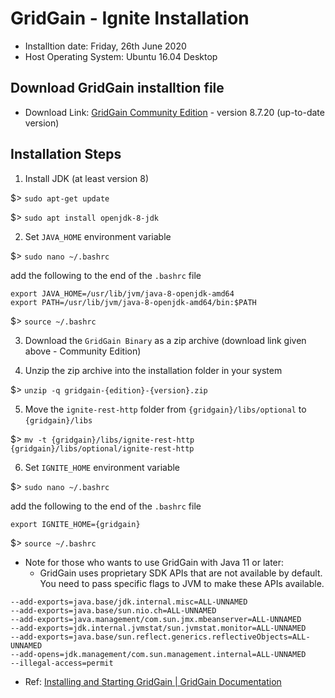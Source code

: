 # GridGain - Ignite Installation
- Installtion date: Friday, 26th June 2020
- Host Operating System: Ubuntu 16.04 Desktop

## Download GridGain installtion file
- Download Link: [GridGain Community Edition](https://www.gridgain.com/resources/download#communityEdition) - version 8.7.20 (up-to-date version)


## Installation Steps
1. Install JDK (at least version 8)

$> `sudo apt-get update`

$> `sudo apt install openjdk-8-jdk`

2. Set `JAVA_HOME` environment variable

$> `sudo nano ~/.bashrc`

add the following to the end of the `.bashrc` file

```
export JAVA_HOME=/usr/lib/jvm/java-8-openjdk-amd64
export PATH=/usr/lib/jvm/java-8-openjdk-amd64/bin:$PATH
```

$> `source ~/.bashrc`

3. Download the `GridGain Binary` as a zip archive (download link given above - Community Edition)

4. Unzip the zip archive into the installation folder in your system

$> `unzip -q gridgain-{edition}-{version}.zip`

5. Move the `ignite-rest-http` folder from `{gridgain}/libs/optional` to `{gridgain}/libs`

$> `mv -t {gridgain}/libs/ignite-rest-http {gridgain}/libs/optional/ignite-rest-http`

6. Set `IGNITE_HOME` environment variable

$> `sudo nano ~/.bashrc`

add the following to the end of the `.bashrc` file

```
export IGNITE_HOME={gridgain}
```

$> `source ~/.bashrc`

- Note for those who wants to use GridGain with Java 11 or later:
  - GridGain uses proprietary SDK APIs that are not available by default. You need to pass specific flags to JVM to make these APIs available.
```
--add-exports=java.base/jdk.internal.misc=ALL-UNNAMED
--add-exports=java.base/sun.nio.ch=ALL-UNNAMED
--add-exports=java.management/com.sun.jmx.mbeanserver=ALL-UNNAMED
--add-exports=jdk.internal.jvmstat/sun.jvmstat.monitor=ALL-UNNAMED
--add-exports=java.base/sun.reflect.generics.reflectiveObjects=ALL-UNNAMED
--add-opens=jdk.management/com.sun.management.internal=ALL-UNNAMED
--illegal-access=permit
```

- Ref: [Installing and Starting GridGain | GridGain Documentation](https://www.gridgain.com/docs/latest/installation-guide/installing-gridgain)

